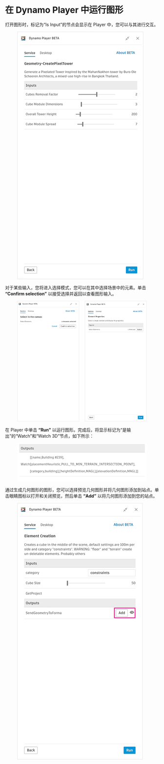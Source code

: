 # 在 Dynamo Player 中运行图形

打开图形时，标记为“Is Input”的节点会显示在 Player 中，您可以与其进行交互。

<figure><img src="../.gitbook/assets/run-button.png" alt=""><figcaption></figcaption></figure>

对于某些输入，您将进入选择模式，您可以在其中选择场景中的元素。单击 **“Confirm selection”** 以接受选择并返回以查看图形输入。

<figure><img src="../.gitbook/assets/selection-flow.png" alt=""><figcaption></figcaption></figure>

在 Player 中单击 **“Run”** 以运行图形。完成后，将显示标记为“是输出”的“Watch”和“Watch 3D”节点，如下所示：

<figure><img src="../.gitbook/assets/watch-output.png" alt=""><figcaption></figcaption></figure>

通过生成几何图形的图形，您可以选择预览几何图形并将几何图形添加到站点。单击眼睛图标以打开和关闭预览，然后单击 **“Add”** 以将几何图形添加到您的站点。

<figure><img src="../.gitbook/assets/add.png" alt=""><figcaption></figcaption></figure>
